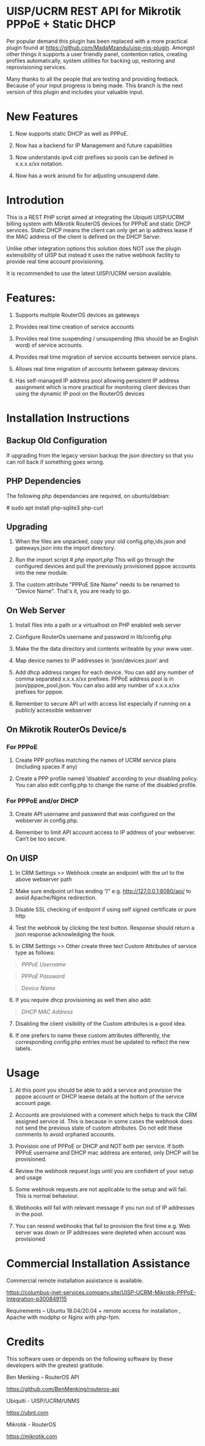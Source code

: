# UISP/UCRM REST API for Mikrotik PPPoE + Static DHCP

Per popular demand this plugin has been replaced with a more practical plugin
found at https://github.com/MadaMzandu/uisp-ros-plugin. Amongst other things
it supports a user friendly panel, contention ratios, creating profiles
automatically, system utilities for backing up, restoring and reprovisioning 
services.

Many thanks to all the people that are testing and providing feeback. Because
of your input progress is being made. This branch is the next version of this 
plugin and includes your valuable input.

# New Features

1. Now supports static DHCP as well as PPPoE.

2. Now has a backend for IP Management and future capabilities

3. Now understands ipv4 cidr prefixes so pools can be defined in x.x.x.x/xx notation.

4. Now has a work around fix for adjusting unsuspend date.

# Introdution

This is a REST PHP script aimed at integrating the Ubiquiti UISP/UCRM billing
system with Mikrotik RouterOS devices for PPPoE and static DHCP services.
Static DHCP means the client can only get an ip address lease if the MAC address 
of the client is defined on the DHCP Server.

Unlike other integration options this solution does NOT use the plugin 
extensibility of UISP but instead it uses the native webhook facility to provide 
real time account provisioning.

It is recommended to use the latest UISP/UCRM version available.

# Features:

1.  Supports multiple RouterOS devices as gateways

2.  Provides real time creation of service accounts

3.  Provides real time suspending / unsuspending (this should be an English
    word) of service accounts.

4.  Provides real time migration of service accounts between service plans.

5.  Allows real time migration of accounts between gateway devices.

6.  Has self-managed IP address pool allowing persistent IP address assignment
    which is more practical for monitoring client devices than using the dynamic
    IP pool on the RouterOS devices

# Installation Instructions

## Backup Old Configuration

If upgrading from the legacy version backup the json directory so that you can
roll back if something goes wrong.

## PHP Dependencies

The following php dependancies are required, on ubuntu/debian:

\# sudo apt install php-sqlite3 php-curl

## Upgrading
1. When the files are unpacked, copy your old config.php,ids.json and gateways.json 
   into the import directory.

2. Run the import script \# *php import.php*
   This will go through the configured devices and pull the previously provisioned 
   pppoe accounts into the new module.

3. The custom attribute "PPPoE Site Name" needs to be renamed to "Device Name". That's
   it, you are ready to go.

## On Web Server

1.  Install files into a path or a virtualhost on PHP enabled web server

2.  Configure RouterOs username and password in lib/config.php

3.  Make the the data directory and contents writeable by your www user.

4.  Map device names to IP addresses in ‘json/devices.json’ and

5.  Add dhcp address ranges for each device. You can add any number of comma 
    separated x.x.x.x/xx prefixes. PPPoE address pool is in 
    json/pppoe_pool.json. You can also add any number of x.x.x.x/xx prefixes
    for pppoe.

6.  Remember to secure API url with access list especially if running on a
    publicly accessible webserver

## On Mikrotik RouterOs Device/s

### For PPPoE

1.  Create PPP profiles matching the names of UCRM service plans (including
    spaces if any)

2.  Create a PPP profile named ‘disabled’ according to your disabling policy. 
    You can also edit config.php to change the name of the disabled profile.

### For PPPoE and/or DHCP

3.  Create API username and password that was configured on the webserver in
    config.php.

4.  Remember to limit API account access to IP address of your webserver. Can’t
    be too secure.

## On UISP

1.  In CRM Settings \>\> Webhook create an endpoint with the url to the above
    webserver path

2.  Make sure endpoint url has ending “/” e.g. http://127.0.0.1:8080/api/ to
    avoid Apache/Nginx redirection.

3.  Disable SSL checking of endpoint if using self signed certificate or pure
    http

4.  Test the webhook by clicking the test button. Response should return a json
    response acknowledging the hook.

5.  In CRM Settings \>\> Other create three text Custom Attributes of service
    type as follows:

>    *PPPoE Username*

>    *PPPoE Password*

>    *Device Name*

6.  If you require dhcp provisioning as well then also add:

>    *DHCP MAC Address*

7.  Disabling the client visibility of the Custom attributes is a good
    idea.

8.  If one prefers to name these custom attributes differently, the
    corresponding config.php entries must be updated to reflect the new labels.

# Usage

1.  At this point you should be able to add a service and provision the pppoe
    account or DHCP leaese details at the bottom of the service account page.

2.  Accounts are provisioned with a comment which helps to track the CRM
    assigned service id. This is because in some cases the webhook does not send the 
    previous state of custom attributes. Do not edit these comments to avoid 
    orphaned accounts.
    
3.  Provision one of PPPoE or DHCP and NOT both per service. If both PPPoE username 
    and DHCP mac address are entered, only DHCP will be provisioned.

4.  Review the webhook request logs until you are confident of your setup and
    usage

5.  Some webhook requests are not applicable to the setup and will fail. This 
    is normal behaviour.

6.  Webhooks will fail with relevant message if you run out of IP addresses in 
    the pool.

7.  You can resend webhooks that fail to provision the first time e.g. Web
    server was down or IP addresses were depleted when account was provisioned

# Commercial Installation Assistance

Commercial remote installation assistance is available.

<https://columbus-inet-services.company.site/UISP-UCRM-Mikrotik-PPPoE-Integration-p300849115>

Requirements – Ubuntu 18.04/20.04 + remote access for installation
, Apache with modphp or Nginx with php-fpm.

# Credits

This software uses or depends on the following software by these developers with
the greatest gratitude.

Ben Menking – RouterOS API

<https://github.com/BenMenking/routeros-api>

Ubiquiti - UISP/UCRM/UNMS

<https://ubnt.com>

Mikrotik - RouterOS

<https://mikrotik.com>
